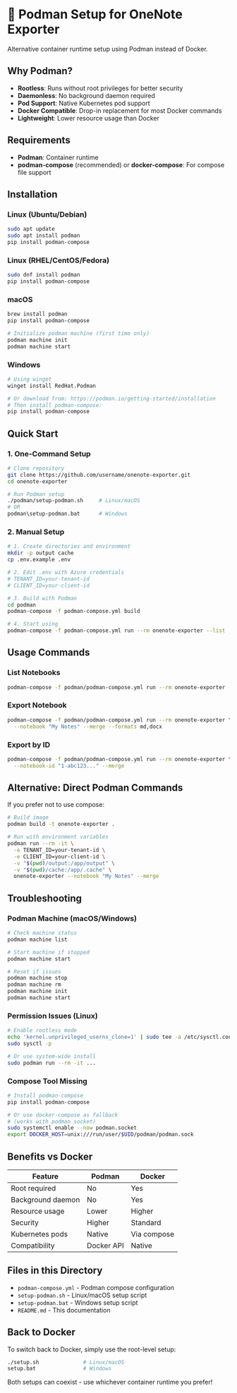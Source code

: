 # 🐳 Podman Setup for OneNote Exporter

Alternative container runtime setup using Podman instead of Docker.

## Why Podman?

- **Rootless**: Runs without root privileges for better security
- **Daemonless**: No background daemon required
- **Pod Support**: Native Kubernetes pod support
- **Docker Compatible**: Drop-in replacement for most Docker commands
- **Lightweight**: Lower resource usage than Docker

## Requirements

- **Podman**: Container runtime
- **podman-compose** (recommended) or **docker-compose**: For compose file support

## Installation

### Linux (Ubuntu/Debian)

```bash
sudo apt update
sudo apt install podman
pip install podman-compose
```

### Linux (RHEL/CentOS/Fedora)

```bash
sudo dnf install podman
pip install podman-compose
```

### macOS

```bash
brew install podman
pip install podman-compose

# Initialize podman machine (first time only)
podman machine init
podman machine start
```

### Windows

```bash
# Using winget
winget install RedHat.Podman

# Or download from: https://podman.io/getting-started/installation
# Then install podman-compose:
pip install podman-compose
```

## Quick Start

### 1. One-Command Setup

```bash
# Clone repository
git clone https://github.com/username/onenote-exporter.git
cd onenote-exporter

# Run Podman setup
./podman/setup-podman.sh     # Linux/macOS
# OR
podman\setup-podman.bat      # Windows
```

### 2. Manual Setup

```bash
# 1. Create directories and environment
mkdir -p output cache
cp .env.example .env

# 2. Edit .env with Azure credentials
# TENANT_ID=your-tenant-id
# CLIENT_ID=your-client-id

# 3. Build with Podman
cd podman
podman-compose -f podman-compose.yml build

# 4. Start using
podman-compose -f podman-compose.yml run --rm onenote-exporter --list
```

## Usage Commands

### List Notebooks

```bash
podman-compose -f podman/podman-compose.yml run --rm onenote-exporter --list
```

### Export Notebook

```bash
podman-compose -f podman/podman-compose.yml run --rm onenote-exporter \
  --notebook "My Notes" --merge --formats md,docx
```

### Export by ID

```bash
podman-compose -f podman/podman-compose.yml run --rm onenote-exporter \
  --notebook-id "1-abc123..." --merge
```

## Alternative: Direct Podman Commands

If you prefer not to use compose:

```bash
# Build image
podman build -t onenote-exporter .

# Run with environment variables
podman run --rm -it \
  -e TENANT_ID=your-tenant-id \
  -e CLIENT_ID=your-client-id \
  -v "$(pwd)/output:/app/output" \
  -v "$(pwd)/cache:/app/.cache" \
  onenote-exporter --notebook "My Notes" --merge
```

## Troubleshooting

### Podman Machine (macOS/Windows)

```bash
# Check machine status
podman machine list

# Start machine if stopped
podman machine start

# Reset if issues
podman machine stop
podman machine rm
podman machine init
podman machine start
```

### Permission Issues (Linux)

```bash
# Enable rootless mode
echo 'kernel.unprivileged_userns_clone=1' | sudo tee -a /etc/sysctl.conf
sudo sysctl -p

# Or use system-wide install
sudo podman run --rm -it ...
```

### Compose Tool Missing

```bash
# Install podman-compose
pip install podman-compose

# Or use docker-compose as fallback
# (works with podman socket)
sudo systemctl enable --now podman.socket
export DOCKER_HOST=unix:///run/user/$UID/podman/podman.sock
```

## Benefits vs Docker

| Feature | Podman | Docker |
|---------|--------|--------|
| Root required | No | Yes |
| Background daemon | No | Yes |
| Resource usage | Lower | Higher |
| Security | Higher | Standard |
| Kubernetes pods | Native | Via compose |
| Compatibility | Docker API | Native |

## Files in this Directory

- `podman-compose.yml` - Podman compose configuration
- `setup-podman.sh` - Linux/macOS setup script
- `setup-podman.bat` - Windows setup script
- `README.md` - This documentation

## Back to Docker

To switch back to Docker, simply use the root-level setup:

```bash
./setup.sh              # Linux/macOS
setup.bat               # Windows
```

Both setups can coexist - use whichever container runtime you prefer!
